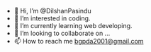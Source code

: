 - 👋 Hi, I’m @DilshanPasindu
- 👀 I’m interested in coding.
- 🌱 I’m currently learning web developing.
- 💞️ I’m looking to collaborate on ...
- 📫 How to reach me bgpda2001@gmail.com

<!---
DilshanPasindu/DilshanPasindu is a ✨ special ✨ repository because its `README.md` (this file) appears on your GitHub profile.
You can click the Preview link to take a look at your changes.
--->
